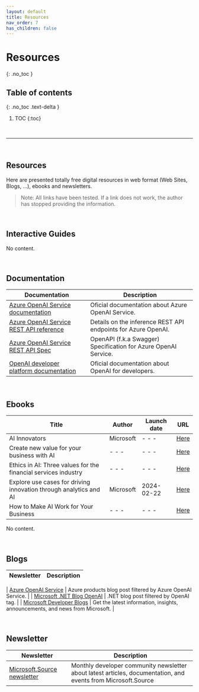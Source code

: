 ```yaml
---
layout: default
title: Resources
nav_order: 7
has_children: false
---
```


# Resources
{: .no_toc }


## Table of contents
{: .no_toc .text-delta }

1. TOC
{:toc}

<br/>

---

<br/>

## Resources

Here are presented totally free digital resources in web format (Web Sites, Blogs, ...), ebooks and newsletters.

> Note: All links have been tested. If a link does not work, the author has stopped providing the information.

<br/>

## Interactive Guides


<!-- 
| Topic | Guide |
| :---: | ---   | 
| - - - | - - - |

--> 

No content.



<br/>

## Documentation

| Documentation | Description |
| --- | --- | 
| [Azure OpenAI Service documentation](https://learn.microsoft.com/en-us/azure/ai-services/openai/) | Oficial documentation about Azure OpenAI Service. |
| [Azure OpenAI Service REST API reference](https://learn.microsoft.com/en-us/azure/ai-services/openai/reference) | Details on the inference REST API endpoints for Azure OpenAI. |
| [Azure OpenAI Service REST API Spec](https://github.com/Azure/azure-rest-api-specs/tree/main/specification/cognitiveservices/data-plane/AzureOpenAI/inference) | OpenAPI (f.k.a Swagger) Specification for Azure OpenAI Service. |
| [OpenAI developer platform documentation](https://platform.openai.com/docs/introduction) | Oficial documentation about OpenAI for developers. |

<br/>

## Ebooks


| Title | Author    | Launch date   | URL   |
| ---   | ---       | ---           | ---   | 
| AI Innovators | Microsoft | - - -  | [Here](https://info.microsoft.com/CE-DIGTRNS-CNTNT-FY20-07Jul-10-AIInnovatorseBook-SRGCM1122_01Registration-ForminBody.html) |
| Create new value for your business with AI | - - - | - - - | [Here](https://info.microsoft.com/ww-landing-ai-use-cases-for-business-leaders.html) | 
| Ethics in AI: Three values for the financial services industry | - - - | - - - | [Here](https://info.microsoft.com/ww-landing-Ethics-in-AI-eBook.html) |
| Explore use cases for driving innovation through analytics and AI | Microsoft | 2024-02-22 | [Here](https://clouddamcdnprodep.azureedge.net/gdc/gdcn1pwn7/original) |
| How to Make AI Work for Your Business | - - - | - - - | [Here](https://info.microsoft.com/ww-landing-succeeding-with-ai-manning.html) |


No content.

<br/>

## Blogs


| Newsletter | Description | 
| --- | --- | 

| [Azure OpenAI Service](https://azure.microsoft.com/en-us/blog/product/azure-openai-service/) | Azure products blog post filtered by Azure OpenAI Service. |
| [Microsoft .NET Blog OpenAI](https://devblogs.microsoft.com/dotnet/tag/openai/) | .NET blog post filtered by OpenAI tag. |
| [Microsoft Developer Blogs](https://devblogs.microsoft.com/) | Get the latest information, insights, announcements, and news from Microsoft. |


<br/>

## Newsletter

| Newsletter | Description | 
| --- | --- | 
| [Microsoft.Source newsletter](https://info.microsoft.com/ww-landing-sign-up-for-the-microsoft-source-newsletter.html) | Monthly developer community newsletter about latest articles, documentation, and events from Microsoft.Source|

<br/>